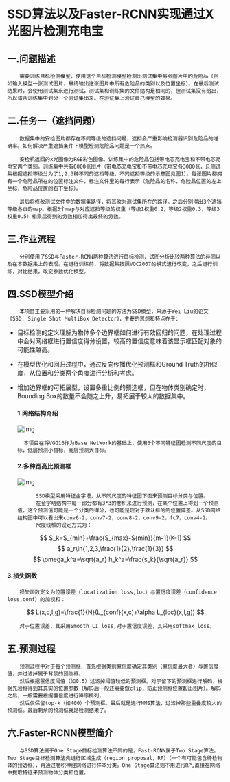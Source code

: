 # SSD算法以及Faster-RCNN实现通过X光图片检测充电宝

## 一.问题描述

		需要训练目标检测模型，使用这个目标检测模型检测出测试集中每张图片中的危险品（例如输入模型一张测试图片，最终输出这张图片中所有危险品的类别以及位置坐标）。在最后测试结果时，会使用测试集来进行测试，测试集和训练集的文件结构是相同的，但测试集没有给出，所以请从训练集中划分一个验证集出来。在验证集上验证自己模型的效果。



## 二.任务一（遮挡问题）

		数据集中的安检图片都存在不同等级的遮挡问题，遮挡会严重影响检测器识别危险品的准确率。如何解决严重遮挡条件下模型检测危险品问题是一个热点。
	
		安检机返回的x光图像为RGB彩色图像。训练集中的危险品包括带电芯充电宝和不带电芯充电宝两个类别。训练集中共有6000张图片（带电芯充电宝和不带电芯充电宝各3000张，且测试集根据遮挡等级分为了1,2,3种不同的遮挡等级，不同遮挡等级的示意图见图1）。每张图片都拥有一个危险品所在的位置标注文件，标注文件里的每行表示（危险品的名称，危险品位置的左上坐标，危险品位置的右下坐标）。
	
		最后将修改测试文件中的数据集路径，将其改为测试集所在的路径。之后分别得出3个遮挡等级各自的map。根据3个map与对应遮挡等级的权重（等级1权重0.2，等级2权重0.3，等级3权重0.5）相乘后得到的分数相加得出最终的分数。

## 三.作业流程
		分别使用了SSD与Faster-RCNN两种算法进行目标检测，试图分析比较两种算法的异同以及在本数据集上的表现。在进行训练前，将数据集按照VOC2007的模式进行改变，之后进行训练，对比结果，改变参数优化模型。

## 四.SSD模型介绍

		本项目主要采用的一种解决目标检测问题的方法为SSD模型，来源于Wei Liu的论文《SSD: Single Shot MultiBox Detector》，主要的思想和特点在于:
- 目标检测的定义理解为物体多个边界框如何进行有效回归的问题，在处理过程中会对网络框进行置信度得分设置，较高的置信度意味着该显示框匹配对象的可能性越高。
+ 在模型优化和回归过程中，通过反向传播优化预测框和Ground Truth的相似度，从位置和分类两个角度进行分析和考虑。

+ 增加边界框的可拓展型，设置多重比例的预选框，但在物体类别确定时，Bounding Box的数量不会随之上升，易拓展于较大的数据集中。

  #### 1.网络结构介绍

  ![img](https://img-blog.csdnimg.cn/20190307162727290.png)

		本项目在将VGG16作为Base NetWork的基础上，使用6个不同特征图检测不同尺度的目标，低层预测小目标，高层预测大目标。
  #### 2.多种宽高比预测框
  
  ![img](https://img-blog.csdn.net/201808251642571?watermark/2/text/aHR0cHM6Ly9ibG9nLmNzZG4ubmV0L3FpYW5xaW5nMTM1Nzk=/font/5a6L5L2T/fontsize/400/fill/I0JBQkFCMA==/dissolve/70)
  
			SSD模型采用特征金字塔，从不同尺度的特征图下面来预测目标分类与位置。
			在金字塔结构中每一部分都有3*3的卷积来进行预测，在某个位置上得到一个预测值，这个预测值可能是一个分类的得分，也可能是现对于默认框的的位置偏差。从SSD网络结构图中可以看出来conv6-2，conv7-2，conv8-2，conv9-2，fc7，conv4-2。
			尺度线框的设定方式为：

$$
S_k=S_{min}+\frac{S_{max}-S{min}}{m-1}(K-1)
$$
$$
a_r\in{1,2,3,\frac{1}{2},\frac{1}{3}}
$$
$$
\omega_k^a=\sqrt{a_r}  h_k^a=\frac{s_k}{\sqrt{a_r}}
$$

  #### 3.损失函数
		损失函数定义为位置误差（locatization loss,loc）与置信度误差（confidence loss,conf）的加权和：
$$
L(x,c,l,g)=\frac{1}{N}(L_{conf}(x,c)+\alpha L_{loc}(x,l,g))
$$

		对于位置误差，其采用Smooth L1 loss,对于置信度误差，其采用softmax loss。

## 五.预测过程
		预测过程中对于每个预测框，首先根据类别置信度确定其类别（置信度最大者）与置信度值，并过滤掉属于背景的预测框。
		然后根据置信度阈值（如0.5）过滤掉阈值较低的预测框。对于留下的预测框进行解码，根据先验框得到其真实的位置参数（解码后一般还需要做clip，防止预测框位置超出图片）。解码之后，一般需要根据置信度进行降序排列，
		然后仅保留top-k（如400）个预测框。最后就是进行NMS算法，过滤掉那些重叠度较大的预测框。最后剩余的预测框就是检测结果了。

## 六.Faster-RCNN模型简介
		与SSD算法属于One Stage目标检测算法不同的是，Fast-RCNN属于Two Stage算法。Two Stage目标检测算法先进行区域生成（region proposal，RP）（一个有可能包含待检物体的预选框），再通过卷积神经网络进行样本分类。One Stage算法则不用进行RP,直接在网络中提取特征来预测物体分类和位置。

